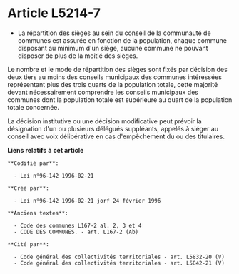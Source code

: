 # Article L5214-7

- La répartition des sièges au sein du conseil de la communauté de communes est assurée en fonction de la population, chaque
commune disposant au minimum d'un siège, aucune commune ne pouvant disposer de plus de la moitié des sièges.

Le nombre et le mode de répartition des sièges sont fixés par décision des deux tiers au moins des conseils municipaux des
communes intéressées représentant plus des trois quarts de la population totale, cette majorité devant nécessairement
comprendre les conseils municipaux des communes dont la population totale est supérieure au quart de la population totale
concernée.

La décision institutive ou une décision modificative peut prévoir la désignation d'un ou plusieurs délégués suppléants,
appelés à siéger au conseil avec voix délibérative en cas d'empêchement du ou des titulaires.

**Liens relatifs à cet article**

	**Codifié par**:

	  - Loi n°96-142 1996-02-21

	**Créé par**:

	  - Loi n°96-142 1996-02-21 jorf 24 février 1996

	**Anciens textes**:

	  - Code des communes L167-2 al. 2, 3 et 4
	  - CODE DES COMMUNES. - art. L167-2 (Ab)

	**Cité par**:

	  - Code général des collectivités territoriales - art. L5832-20 (V)
	  - Code général des collectivités territoriales - art. L5842-21 (V)
